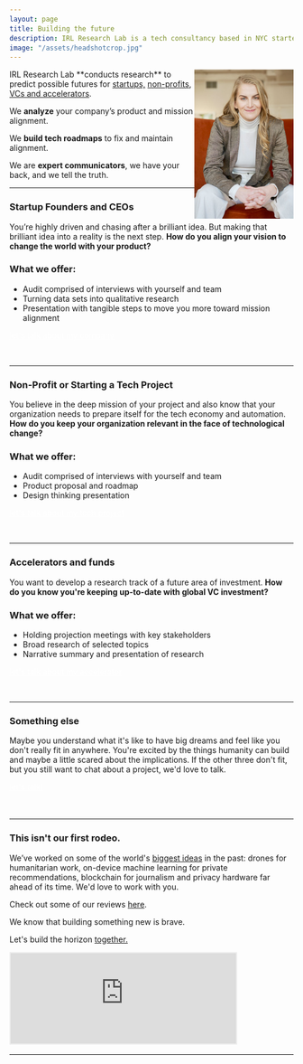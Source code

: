 ```yaml
---
layout: page
title: Building the future
description: IRL Research Lab is a tech consultancy based in NYC started by Allison Burtch that offers strategy and research consulting services to startups, non-profits, VCs and accelerators. 
image: "/assets/headshotcrop.jpg"
---
```


<meta name="image" property="og:image" content="/assets/headshotcrop.jpg">


<img src="/assets/headshot.jpg" alt="headshot" align="right" style="width:35%">
IRL Research Lab **conducts research** to predict possible futures for <a href="#startup-founders-and-ceos">startups,</a> <a href="#non-profit-or-starting-a-tech-project">non-profits</a>, <a href="#accelerators-and-funds">VCs and accelerators</a>. 

We **analyze** your company’s product and mission alignment.

We **build tech roadmaps** to fix and maintain alignment.

We are **expert communicators**, we have your back, and we tell the truth.



***

### Startup Founders and CEOs

You’re highly driven and chasing after a brilliant idea. But making that brilliant idea into a reality is the next step. **How do you align your vision to change the world with your product?**

### What we offer:
 - Audit comprised of interviews with yourself and team 
 - Turning data sets into qualitative research
 - Presentation with tangible steps to move you more toward mission alignment


<span class="improved"><a href="mailto:hi@irlresear.ch" style="color:white">let's talk about my company</a> </span>


<br>


***

### Non-Profit or Starting a Tech Project

You believe in the deep mission of your project and also know that your organization needs to prepare itself for the tech economy and automation. **How do you keep your organization relevant in the face of technological change?**

### What we offer:
 - Audit comprised of interviews with yourself and team 
 - Product proposal and roadmap
 - Design thinking presentation

<span class="improved"><a href="mailto:hi@irlresear.ch" style="color:white">let's talk about my tech project</a> </span>

<br>

***

### Accelerators and funds

You want to develop a research track of a future area of investment. **How do you know you're keeping up-to-date with global VC investment?**

### What we offer:
 - Holding projection meetings with key stakeholders
 - Broad research of selected topics
 - Narrative summary and presentation of research

<span class="improved"><a href="mailto:hi@irlresear.ch" style="color:white">let's talk about my accelerator</a> </span>

<br>

***

### Something else

Maybe you understand what it's like to have big dreams and feel like you don't really fit in anywhere. You're excited by the things humanity can build and maybe a little scared about the implications. If the other three don't fit, but you still want to chat about a project, we'd love to talk.

<span class="improved"><a href="mailto:hi@irlresear.ch" style="color:white">let's talk!</a> </span>
<br><br><br>


***

### This isn't our first rodeo. 

We’ve worked on some of the world's <a href="/clients">biggest ideas</a> in the past: drones for humanitarian work, on-device machine learning for private recommendations, blockchain for journalism and privacy hardware far ahead of its time. We'd love to work with you. 

Check out some of our reviews <a href="/clients">here</a>.

We know that building something new is brave.

Let's build the horizon <a href="/contact">together.</a>

<iframe src="https://allisonburtch.substack.com/embed" width="400" height="160" style="border:2px solid #EEE; background:white;" frameborder="0" scrolling="no"></iframe>



***